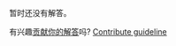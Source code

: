 
暂时还没有解答。

有兴趣[贡献你的解答](https://github.com/BFEdev/BFE.dev-solutions/blob/main/problem/generate-selector_zh.md)吗? [Contribute guideline](https://github.com/BFEdev/BFE.dev-solutions#how-to-contribute)
